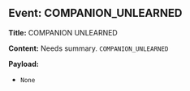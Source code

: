 ## Event: COMPANION_UNLEARNED

**Title:** COMPANION UNLEARNED

**Content:**
Needs summary.
`COMPANION_UNLEARNED`

**Payload:**
- `None`